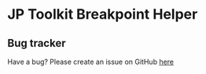 # JP Toolkit Breakpoint Helper

## Bug tracker

Have a bug? Please create an issue on GitHub [here](https://github.com/jprieton/jp-toolkit-breakpoint-helper/issues)